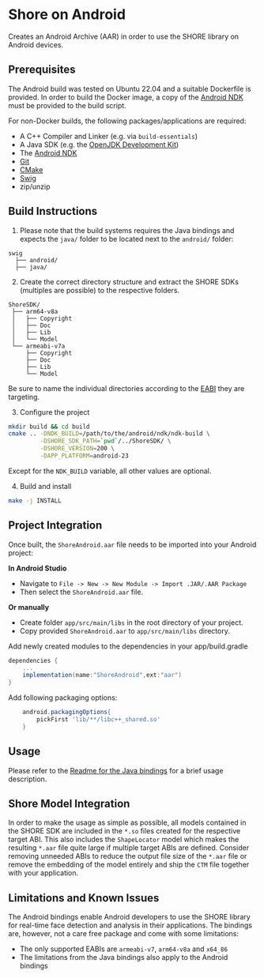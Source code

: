 # Shore on Android
Creates an Android Archive (AAR) in order to use the SHORE library on
Android devices.

## Prerequisites
The Android build was tested on Ubuntu 22.04 and a suitable Dockerfile is
provided. In order to build the Docker image, a copy of the
[Android NDK](https://developer.android.com/ndk/downloads) must be provided
to the build script.

For non-Docker builds, the following packages/applications are required:
* A C++ Compiler and Linker  (e.g. via `build-essentials`)
* A Java SDK (e.g. the [OpenJDK Development Kit](https://openjdk.java.net/))
* The [Android NDK](https://developer.android.com/ndk/downloads)
* [Git](https://git-scm.com/)
* [CMake](https://cmake.org/)
* [Swig](https://swig.org)
* zip/unzip

## Build Instructions
1. Please note that the build systems requires the Java bindings and 
expects the ```java/``` folder to be located next to the `android/` folder:
```
swig
  ├── android/
  ├── java/
```

2. Create the correct directory structure and extract the SHORE SDKs
(multiples are possible) to the respective folders.
 ```
 ShoreSDK/
  ├── arm64-v8a
  │   ├── Copyright
  │   ├── Doc
  │   ├── Lib
  │   └── Model
  └── armeabi-v7a
      ├── Copyright
      ├── Doc
      ├── Lib
      └── Model

```
Be sure to name the individual directories according to the
[EABI](https://developer.android.com/ndk/guides/abis) they are targeting.

3. Configure the project
```bash
mkdir build && cd build
cmake .. -DNDK_BUILD=/path/to/the/android/ndk/ndk-build \
         -DSHORE_SDK_PATH=`pwd`/../ShoreSDK/ \
         -DSHORE_VERSION=200 \
         -DAPP_PLATFORM=android-23
```
Except for the `NDK_BUILD` variable, all other values are optional.

4. Build and install
```bash
make -j INSTALL
```

## Project Integration
Once built, the `ShoreAndroid.aar` file needs to be imported into your Android
project:

**In Android Studio**

 * Navigate to `File -> New -> New Module -> Import .JAR/.AAR Package`
 * Then select the `ShoreAndroid.aar` file.

**Or manually**
 * Create folder `app/src/main/libs` in the root directory of your project.
 * Copy provided `ShoreAndroid.aar` to `app/src/main/libs` directory.

Add newly created modules to the dependencies in your app/build.gradle
```groovy
dependencies {
    ...
    implementation(name:"ShoreAndroid",ext:"aar")
}
```
Add following packaging options:
```groovy
    android.packagingOptions{
        pickFirst 'lib/**/libc++_shared.so'
    }
```

## Usage
Please refer to the [Readme for the Java bindings](../java/Readme.md) for
a brief usage description.

## Shore Model Integration
In order to make the usage as simple as possible, all models contained in the
SHORE SDK are included in the `*.so` files created for the respective target ABI.
This also includes the `ShapeLocator` model which makes the resulting `*.aar`
file quite large if multiple target ABIs are defined. Consider removing unneeded
ABIs to reduce the output file size of the `*.aar` file or remove the
embedding of the model entirely and ship the `CTM` file together with your
application.


## Limitations and Known Issues
The Android bindings enable Android developers to use the SHORE library for 
real-time face detection and analysis in their applications. The bindings are, 
however, not a care free package and come with some limitations:

* The only supported EABIs are `armeabi-v7`, `arm64-v8a` and `x64_86`
* The limitations from the Java bindings also apply to the Android bindings

